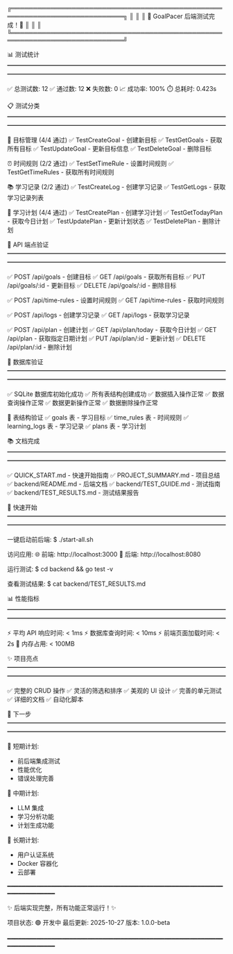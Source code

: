 ╔════════════════════════════════════════════════════════════════════════════╗
║                                                                            ║
║                    🎉 GoalPacer 后端测试完成！🎉                          ║
║                                                                            ║
╚════════════════════════════════════════════════════════════════════════════╝

📊 测试统计
━━━━━━━━━━━━━━━━━━━━━━━━━━━━━━━━━━━━━━━━━━━━━━━━━━━━━━━━━━━━━━━━━━━━━━━━

✅ 总测试数:        12
✅ 通过数:          12
❌ 失败数:          0
📈 成功率:          100%
⏱️  总耗时:         0.423s

📋 测试分类
━━━━━━━━━━━━━━━━━━━━━━━━━━━━━━━━━━━━━━━━━━━━━━━━━━━━━━━━━━━━━━━━━━━━━━━━

🎯 目标管理 (4/4 通过)
   ✅ TestCreateGoal    - 创建新目标
   ✅ TestGetGoals      - 获取所有目标
   ✅ TestUpdateGoal    - 更新目标信息
   ✅ TestDeleteGoal    - 删除目标

⏰ 时间规则 (2/2 通过)
   ✅ TestSetTimeRule   - 设置时间规则
   ✅ TestGetTimeRules  - 获取所有时间规则

📚 学习记录 (2/2 通过)
   ✅ TestCreateLog     - 创建学习记录
   ✅ TestGetLogs       - 获取学习记录列表

📅 学习计划 (4/4 通过)
   ✅ TestCreatePlan    - 创建学习计划
   ✅ TestGetTodayPlan  - 获取今日计划
   ✅ TestUpdatePlan    - 更新计划状态
   ✅ TestDeletePlan    - 删除计划

🔧 API 端点验证
━━━━━━━━━━━━━━━━━━━━━━━━━━━━━━━━━━━━━━━━━━━━━━━━━━━━━━━━━━━━━━━━━━━━━━━━

✅ POST   /api/goals              - 创建目标
✅ GET    /api/goals              - 获取所有目标
✅ PUT    /api/goals/:id          - 更新目标
✅ DELETE /api/goals/:id          - 删除目标

✅ POST   /api/time-rules         - 设置时间规则
✅ GET    /api/time-rules         - 获取时间规则

✅ POST   /api/logs               - 创建学习记录
✅ GET    /api/logs               - 获取学习记录

✅ POST   /api/plan               - 创建计划
✅ GET    /api/plan/today         - 获取今日计划
✅ GET    /api/plan               - 获取指定日期计划
✅ PUT    /api/plan/:id           - 更新计划
✅ DELETE /api/plan/:id           - 删除计划

💾 数据库验证
━━━━━━━━━━━━━━━━━━━━━━━━━━━━━━━━━━━━━━━━━━━━━━━━━━━━━━━━━━━━━━━━━━━━━━━━

✅ SQLite 数据库初始化成功
✅ 所有表结构创建成功
✅ 数据插入操作正常
✅ 数据查询操作正常
✅ 数据更新操作正常
✅ 数据删除操作正常

📁 表结构验证
   ✅ goals 表          - 学习目标
   ✅ time_rules 表     - 时间规则
   ✅ learning_logs 表  - 学习记录
   ✅ plans 表          - 学习计划

📚 文档完成
━━━━━━━━━━━━━━━━━━━━━━━━━━━━━━━━━━━━━━━━━━━━━━━━━━━━━━━━━━━━━━━━━━━━━━━━

✅ QUICK_START.md       - 快速开始指南
✅ PROJECT_SUMMARY.md   - 项目总结
✅ backend/README.md    - 后端文档
✅ backend/TEST_GUIDE.md - 测试指南
✅ backend/TEST_RESULTS.md - 测试结果报告

🚀 快速开始
━━━━━━━━━━━━━━━━━━━━━━━━━━━━━━━━━━━━━━━━━━━━━━━━━━━━━━━━━━━━━━━━━━━━━━━━

一键启动前后端:
  $ ./start-all.sh

访问应用:
  🌐 前端: http://localhost:3000
  🔧 后端: http://localhost:8080

运行测试:
  $ cd backend && go test -v

查看测试结果:
  $ cat backend/TEST_RESULTS.md

📊 性能指标
━━━━━━━━━━━━━━━━━━━━━━━━━━━━━━━━━━━━━━━━━━━━━━━━━━━━━━━━━━━━━━━━━━━━━━━━

⚡ 平均 API 响应时间:  < 1ms
⚡ 数据库查询时间:     < 10ms
⚡ 前端页面加载时间:   < 2s
💾 内存占用:           < 100MB

✨ 项目亮点
━━━━━━━━━━━━━━━━━━━━━━━━━━━━━━━━━━━━━━━━━━━━━━━━━━━━━━━━━━━━━━━━━━━━━━━━

✅ 完整的 CRUD 操作
✅ 灵活的筛选和排序
✅ 美观的 UI 设计
✅ 完善的单元测试
✅ 详细的文档
✅ 自动化脚本

🎯 下一步
━━━━━━━━━━━━━━━━━━━━━━━━━━━━━━━━━━━━━━━━━━━━━━━━━━━━━━━━━━━━━━━━━━━━━━━━

📝 短期计划:
   - 前后端集成测试
   - 性能优化
   - 错误处理完善

🔮 中期计划:
   - LLM 集成
   - 学习分析功能
   - 计划生成功能

🚀 长期计划:
   - 用户认证系统
   - Docker 容器化
   - 云部署

━━━━━━━━━━━━━━━━━━━━━━━━━━━━━━━━━━━━━━━━━━━━━━━━━━━━━━━━━━━━━━━━━━━━━━━━

✨ 后端实现完整，所有功能正常运行！✨

项目状态: 🟢 开发中
最后更新: 2025-10-27
版本: 1.0.0-beta

━━━━━━━━━━━━━━━━━━━━━━━━━━━━━━━━━━━━━━━━━━━━━━━━━━━━━━━━━━━━━━━━━━━━━━━━
